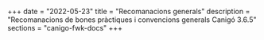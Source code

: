 +++
date        = "2022-05-23"
title       = "Recomanacions generals"
description = "Recomanacions de bones pràctiques i convencions generals Canigó 3.6.5"
sections    = "canigo-fwk-docs"
+++